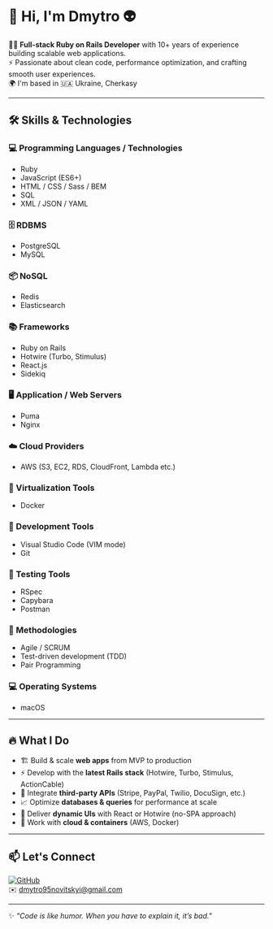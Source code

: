 # 👋 Hi, I'm Dmytro 👽 

🧑‍💻 **Full-stack Ruby on Rails Developer** with 10+ years of experience building scalable web applications.  
⚡ Passionate about clean code, performance optimization, and crafting smooth user experiences.  
🌍 I'm based in 🇺🇦 Ukraine, Cherkasy

---

## 🛠 Skills & Technologies  

### 💻 Programming Languages / Technologies  
- Ruby  
- JavaScript (ES6+)  
- HTML / CSS / Sass / BEM
- SQL  
- XML / JSON / YAML  

### 🗄️ RDBMS  
- PostgreSQL  
- MySQL  

### 📦 NoSQL  
- Redis  
- Elasticsearch  

### 📚 Frameworks  
- Ruby on Rails
- Hotwire (Turbo, Stimulus)
- React.js  
- Sidekiq  

### 🖥️ Application / Web Servers  
- Puma  
- Nginx  

### ☁️ Cloud Providers  
- AWS (S3, EC2, RDS, CloudFront, Lambda etc.)  

### 🐳 Virtualization Tools  
- Docker  

### 🔧 Development Tools  
- Visual Studio Code (VIM mode) 
- Git

### 🧪 Testing Tools  
- RSpec  
- Capybara  
- Postman  

### 🚀 Methodologies  
- Agile / SCRUM  
- Test-driven development (TDD)  
- Pair Programming  

### 💻 Operating Systems  
- macOS 

---

## 🔥 What I Do  

- 🏗️ Build & scale **web apps** from MVP to production  
- ⚡ Develop with the **latest Rails stack** (Hotwire, Turbo, Stimulus, ActionCable)  
- 🔌 Integrate **third-party APIs** (Stripe, PayPal, Twilio, DocuSign, etc.)  
- 📈 Optimize **databases & queries** for performance at scale  
- 🎨 Deliver **dynamic UIs** with React or Hotwire (no-SPA approach)  
- 🐳 Work with **cloud & containers** (AWS, Docker)   

---

## 📫 Let's Connect  

[![GitHub](https://img.shields.io/badge/GitHub-black?logo=github&logoColor=white)](https://github.com/NovitskyiDA)  
✉️ dmytro95novitskyi@gmail.com  

---

✨ _"Code is like humor. When you have to explain it, it’s bad."_ 
